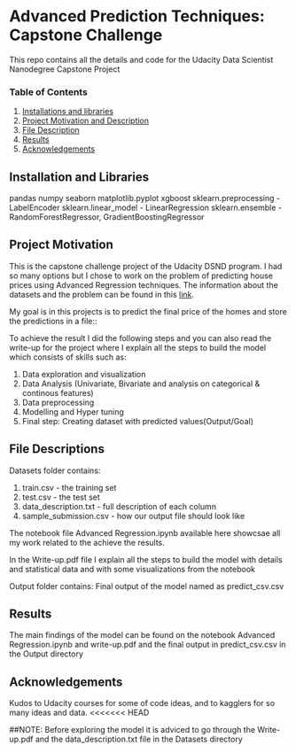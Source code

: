 # Advanced Prediction Techniques: Capstone Challenge

This repo contains all the details and code for the Udacity Data Scientist Nanodegree Capstone Project

### Table of Contents

1. [Installations and libraries](#installation)
2. [Project Motivation and Description](#motivation)
3. [File Description](#files)
4. [Results](#results)
5. [Acknowledgements](#licensing)

## Installation and Libraries <a name="installation"></a>

pandas
numpy
seaborn
matplotlib.pyplot
xgboost
sklearn.preprocessing - LabelEncoder
sklearn.linear_model - LinearRegression
sklearn.ensemble - RandomForestRegressor, GradientBoostingRegressor

## Project Motivation<a name="motivation"></a>

This is the capstone challenge project of the Udacity DSND program. I had so many options but I chose to work on the problem of predicting house prices using Advanced Regression techniques. The information about the datasets and the problem can be found in this [link](https://www.kaggle.com/c/house-prices-advanced-regression-techniques/data).


My goal is in this projects is to predict the final price of the homes and store the predictions in a file::

To achieve the result I did the following steps and you can also read the write-up for the project where I explain all the steps to build the model which consists of skills such as:

1. Data exploration and visualization
2. Data Analysis (Univariate, Bivariate and analysis on categorical & continous features)
3. Data preprocessing
4. Modelling and Hyper tuning
5. Final step: Creating dataset with predicted values(Output/Goal)


## File Descriptions <a name="files"></a>

Datasets folder contains:

1. train.csv - the training set
2. test.csv - the test set
3. data_description.txt - full description of each column
4. sample_submission.csv - how our output file should look like
 

The notebook file Advanced Regression.ipynb available here showcsae all my work related to the achieve the results.

In the Write-up.pdf file I explain all the steps to build the model with details and statistical data and with some visualizations from the notebook

Output folder contains:
Final output of the model named as predict_csv.csv



## Results<a name="results"></a>

The main findings of the model can be found on the notebook Advanced Regression.ipynb and write-up.pdf and the final output in predict_csv.csv in the Output directory



## Acknowledgements<a name="licensing"></a>

Kudos to Udacity courses for some of code ideas, and to kagglers for so many ideas and data. 
<<<<<<< HEAD

##NOTE:
Before exploring the model it is adviced to go through the Write-up.pdf and the data_description.txt file in the Datasets directory
